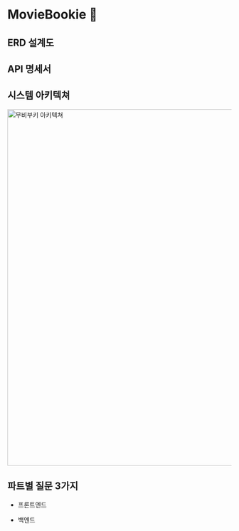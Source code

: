 # MovieBookie 👋

## ERD 설계도


## API 명세서

## 시스템 아키텍쳐
<img width="800" alt="무비부키 아키텍쳐" src="https://github.com/user-attachments/assets/06596f16-11b0-4331-891c-d0b1291ad704" />

## 파트별 질문 3가지
* 프론트엔드

* 백엔드
